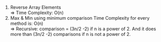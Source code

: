 1. Reverse Array Elements  
  => Time Complexity: O(n)  
2. Max & Min using minimum comparison
  Time Complexity for every method is: O(n)  
  => Recursive: comparison = (3n/2 -2) if n is a power of 2. And it does more than (3n/2 -2) comparisons if n is not a power of 2.
